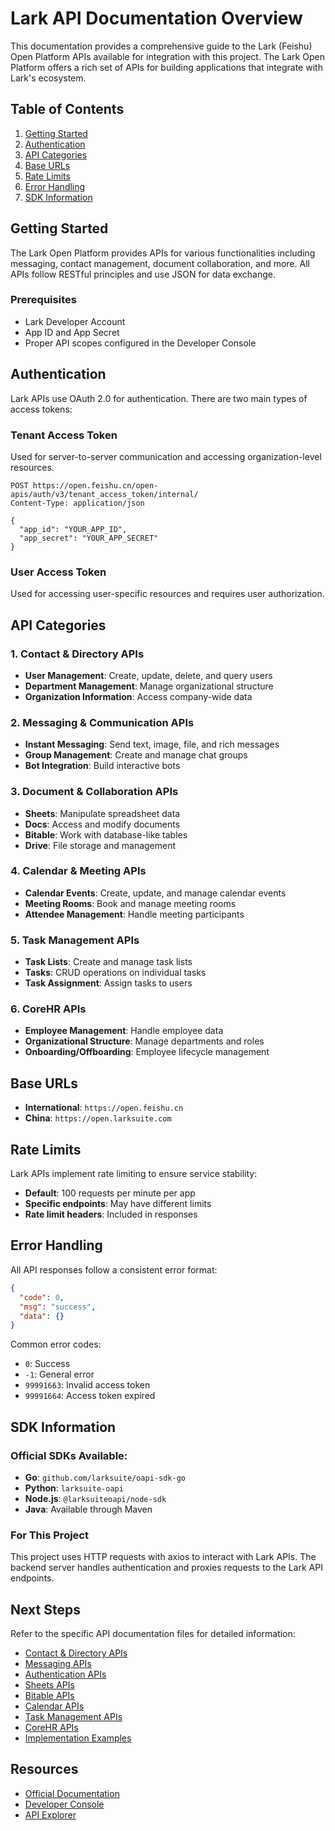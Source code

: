 # Lark API Documentation Overview

This documentation provides a comprehensive guide to the Lark (Feishu) Open Platform APIs available for integration with this project. The Lark Open Platform offers a rich set of APIs for building applications that integrate with Lark's ecosystem.

## Table of Contents

1. [Getting Started](#getting-started)
2. [Authentication](#authentication)
3. [API Categories](#api-categories)
4. [Base URLs](#base-urls)
5. [Rate Limits](#rate-limits)
6. [Error Handling](#error-handling)
7. [SDK Information](#sdk-information)

## Getting Started

The Lark Open Platform provides APIs for various functionalities including messaging, contact management, document collaboration, and more. All APIs follow RESTful principles and use JSON for data exchange.

### Prerequisites

- Lark Developer Account
- App ID and App Secret
- Proper API scopes configured in the Developer Console

## Authentication

Lark APIs use OAuth 2.0 for authentication. There are two main types of access tokens:

### Tenant Access Token
Used for server-to-server communication and accessing organization-level resources.

```http
POST https://open.feishu.cn/open-apis/auth/v3/tenant_access_token/internal/
Content-Type: application/json

{
  "app_id": "YOUR_APP_ID",
  "app_secret": "YOUR_APP_SECRET"
}
```

### User Access Token
Used for accessing user-specific resources and requires user authorization.

## API Categories

### 1. Contact & Directory APIs
- **User Management**: Create, update, delete, and query users
- **Department Management**: Manage organizational structure
- **Organization Information**: Access company-wide data

### 2. Messaging & Communication APIs
- **Instant Messaging**: Send text, image, file, and rich messages
- **Group Management**: Create and manage chat groups
- **Bot Integration**: Build interactive bots

### 3. Document & Collaboration APIs
- **Sheets**: Manipulate spreadsheet data
- **Docs**: Access and modify documents
- **Bitable**: Work with database-like tables
- **Drive**: File storage and management

### 4. Calendar & Meeting APIs
- **Calendar Events**: Create, update, and manage calendar events
- **Meeting Rooms**: Book and manage meeting rooms
- **Attendee Management**: Handle meeting participants

### 5. Task Management APIs
- **Task Lists**: Create and manage task lists
- **Tasks**: CRUD operations on individual tasks
- **Task Assignment**: Assign tasks to users

### 6. CoreHR APIs
- **Employee Management**: Handle employee data
- **Organizational Structure**: Manage departments and roles
- **Onboarding/Offboarding**: Employee lifecycle management

## Base URLs

- **International**: `https://open.feishu.cn`
- **China**: `https://open.larksuite.com`

## Rate Limits

Lark APIs implement rate limiting to ensure service stability:

- **Default**: 100 requests per minute per app
- **Specific endpoints**: May have different limits
- **Rate limit headers**: Included in responses

## Error Handling

All API responses follow a consistent error format:

```json
{
  "code": 0,
  "msg": "success",
  "data": {}
}
```

Common error codes:
- `0`: Success
- `-1`: General error
- `99991663`: Invalid access token
- `99991664`: Access token expired

## SDK Information

### Official SDKs Available:
- **Go**: `github.com/larksuite/oapi-sdk-go`
- **Python**: `larksuite-oapi`
- **Node.js**: `@larksuiteoapi/node-sdk`
- **Java**: Available through Maven

### For This Project
This project uses HTTP requests with axios to interact with Lark APIs. The backend server handles authentication and proxies requests to the Lark API endpoints.

## Next Steps

Refer to the specific API documentation files for detailed information:

- [Contact & Directory APIs](./lark-contact-apis.md)
- [Messaging APIs](./lark-messaging-apis.md)
- [Authentication APIs](./lark-auth-apis.md)
- [Sheets APIs](./lark-sheets-apis.md)
- [Bitable APIs](./lark-bitable-apis.md)
- [Calendar APIs](./lark-calendar-apis.md)
- [Task Management APIs](./lark-task-apis.md)
- [CoreHR APIs](./lark-corehr-apis.md)
- [Implementation Examples](./lark-implementation-examples.md)

## Resources

- [Official Documentation](https://open.larkoffice.com/)
- [Developer Console](https://open.feishu.cn/app)
- [API Explorer](https://open.feishu.cn/api-explorer)